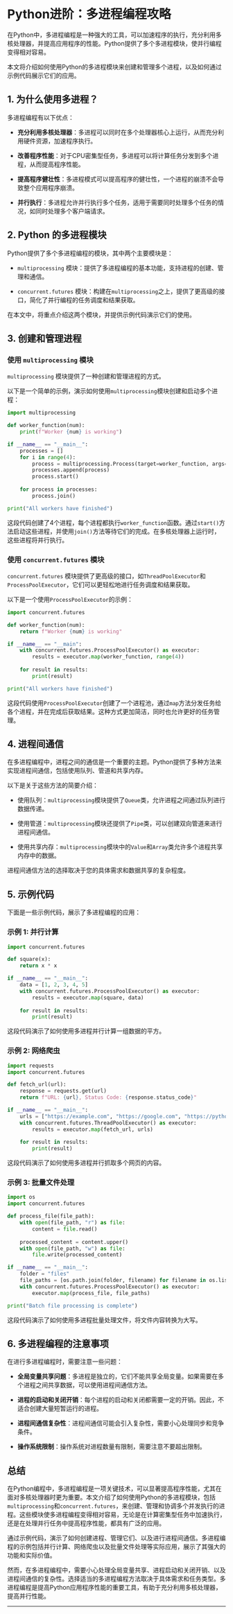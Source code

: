# Python进阶：多进程编程攻略 
在Python中，多进程编程是一种强大的工具，可以加速程序的执行，充分利用多核处理器，并提高应用程序的性能。Python提供了多个多进程模块，使并行编程变得相对容易。

本文将介绍如何使用Python的多进程模块来创建和管理多个进程，以及如何通过示例代码展示它们的应用。

1\. 为什么使用多进程？
-------------

多进程编程有以下优点：

*   **充分利用多核处理器**：多进程可以同时在多个处理器核心上运行，从而充分利用硬件资源，加速程序执行。
    
*   **改善程序性能**：对于CPU密集型任务，多进程可以将计算任务分发到多个进程，从而提高程序性能。
    
*   **提高程序健壮性**：多进程模式可以提高程序的健壮性，一个进程的崩溃不会导致整个应用程序崩溃。
    
*   **并行执行**：多进程允许并行执行多个任务，适用于需要同时处理多个任务的情况，如同时处理多个客户端请求。
    

2\. Python 的多进程模块
-----------------

Python提供了多个多进程编程的模块，其中两个主要模块是：

*   `multiprocessing` 模块：提供了多进程编程的基本功能，支持进程的创建、管理和通信。
    
*   `concurrent.futures` 模块：构建在`multiprocessing`之上，提供了更高级的接口，简化了并行编程的任务调度和结果获取。
    

在本文中，将重点介绍这两个模块，并提供示例代码演示它们的使用。

3\. 创建和管理进程
-----------

### 使用 `multiprocessing` 模块

`multiprocessing` 模块提供了一种创建和管理进程的方式。

以下是一个简单的示例，演示如何使用`multiprocessing`模块创建和启动多个进程：

```python
import multiprocessing

def worker_function(num):
    print(f"Worker {num} is working")

if __name__ == "__main__":
    processes = []
    for i in range(4):
        process = multiprocessing.Process(target=worker_function, args=(i,))
        processes.append(process)
        process.start()
    
    for process in processes:
        process.join()

print("All workers have finished")

```

这段代码创建了4个进程，每个进程都执行`worker_function`函数。通过`start()`方法启动这些进程，并使用`join()`方法等待它们的完成。在多核处理器上运行时，这些进程将并行执行。

### 使用 `concurrent.futures` 模块

`concurrent.futures` 模块提供了更高级的接口，如`ThreadPoolExecutor`和`ProcessPoolExecutor`，它们可以更轻松地进行任务调度和结果获取。

以下是一个使用`ProcessPoolExecutor`的示例：

```python
import concurrent.futures

def worker_function(num):
    return f"Worker {num} is working"

if __name__ == "__main":
    with concurrent.futures.ProcessPoolExecutor() as executor:
        results = executor.map(worker_function, range(4))
    
    for result in results:
        print(result)

print("All workers have finished")

```

这段代码使用`ProcessPoolExecutor`创建了一个进程池，通过`map`方法分发任务给各个进程，并在完成后获取结果。这种方式更加简洁，同时也允许更好的任务管理。

4\. 进程间通信
---------

在多进程编程中，进程之间的通信是一个重要的主题。Python提供了多种方法来实现进程间通信，包括使用队列、管道和共享内存。

以下是关于这些方法的简要介绍：

*   使用队列：`multiprocessing`模块提供了`Queue`类，允许进程之间通过队列进行数据传递。
    
*   使用管道：`multiprocessing`模块还提供了`Pipe`类，可以创建双向管道来进行进程间通信。
    
*   使用共享内存：`multiprocessing`模块中的`Value`和`Array`类允许多个进程共享内存中的数据。
    

进程间通信方法的选择取决于您的具体需求和数据共享的复杂程度。

5\. 示例代码
--------

下面是一些示例代码，展示了多进程编程的应用：

### 示例 1: 并行计算

```python
import concurrent.futures

def square(x):
    return x * x

if __name__ == "__main__":
    data = [1, 2, 3, 4, 5]
    with concurrent.futures.ProcessPoolExecutor() as executor:
        results = executor.map(square, data)
    
    for result in results:
        print(result)

```

这段代码演示了如何使用多进程并行计算一组数据的平方。

### 示例 2: 网络爬虫

```python
import requests
import concurrent.futures

def fetch_url(url):
    response = requests.get(url)
    return f"URL: {url}, Status Code: {response.status_code}"

if __name__ == "__main__":
    urls = ["https://example.com", "https://google.com", "https://python.org"]
    with concurrent.futures.ThreadPoolExecutor() as executor:
        results = executor.map(fetch_url, urls)
    
    for result in results:
        print(result)

```

这段代码演示了如何使用多进程并行抓取多个网页的内容。

### 示例 3: 批量文件处理

```python
import os
import concurrent.futures

def process_file(file_path):
    with open(file_path, "r") as file:
        content = file.read()
    
    processed_content = content.upper()
    with open(file_path, "w") as file:
        file.write(processed_content)

if __name__ == "__main__":
    folder = "files"
    file_paths = [os.path.join(folder, filename) for filename in os.listdir(folder)]
    with concurrent.futures.ProcessPoolExecutor() as executor:
        executor.map(process_file, file_paths)

print("Batch file processing is complete")

```

这段代码演示了如何使用多进程批量处理文件，将文件内容转换为大写。

6\. 多进程编程的注意事项
--------------

在进行多进程编程时，需要注意一些问题：

*   **全局变量共享问题**：多进程是独立的，它们不能共享全局变量。如果需要在多个进程之间共享数据，可以使用进程间通信方法。
    
*   **进程的启动和关闭开销**：每个进程的启动和关闭都需要一定的开销。因此，不适合创建大量短暂运行的进程。
    
*   **进程间通信复杂性**：进程间通信可能会引入复杂性，需要小心处理同步和竞争条件。
    
*   **操作系统限制**：操作系统对进程数量有限制，需要注意不要超出限制。
    

总结
--

在Python编程中，多进程编程是一项关键技术，可以显著提高程序性能，尤其在面对多核处理器时更为重要。本文介绍了如何使用Python的多进程模块，包括`multiprocessing`和`concurrent.futures`，来创建、管理和协调多个并发执行的进程。这些模块使多进程编程变得相对容易，无论是在计算密集型任务中加速执行，还是在处理并行任务中提高程序性能，都具有广泛的应用。

通过示例代码，演示了如何创建进程、管理它们、以及进行进程间通信。多进程编程的示例包括并行计算、网络爬虫以及批量文件处理等实际应用，展示了其强大的功能和实际价值。

然而，在多进程编程中，需要小心处理全局变量共享、进程启动和关闭开销、以及进程间通信的复杂性。选择适当的多进程编程方法取决于具体需求和任务类型。多进程编程是提高Python应用程序性能的重要工具，有助于充分利用多核处理器，提高并行性能。

* * *

